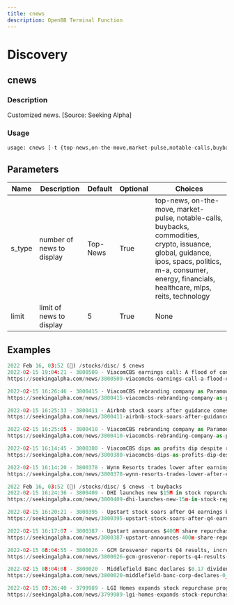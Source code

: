 ```yaml
---
title: cnews
description: OpenBB Terminal Function
---
```


# Discovery

## cnews

### Description

Customized news. [Source: Seeking Alpha]

### Usage

```python
usage: cnews [-t {top-news,on-the-move,market-pulse,notable-calls,buybacks,commodities,crypto,issuance,global,guidance,ipos,spacs,politics,m-a,consumer,energy,financials,healthcare,mlps,reits,technology}] [-l LIMIT]
```

## Parameters

| Name | Description | Default | Optional | Choices |
| ---- | ----------- | ------- | -------- | ------- |
| s_type | number of news to display | Top-News | True | top-news, on-the-move, market-pulse, notable-calls, buybacks, commodities, crypto, issuance, global, guidance, ipos, spacs, politics, m-a, consumer, energy, financials, healthcare, mlps, reits, technology |
| limit | limit of news to display | 5 | True | None |

## Examples

```python
2022 Feb 16, 03:52 (🦋) /stocks/disc/ $ cnews
2022-02-15 19:04:21 - 3800509 - ViacomCBS earnings call: A flood of content feeding transformation to Paramount
https://seekingalpha.com/news/3800509-viacomcbs-earnings-call-a-flood-of-content-feeding-transformation-to-paramount

2022-02-15 16:26:46 - 3800415 - ViacomCBS rebranding company as Paramount Global
https://seekingalpha.com/news/3800415-viacomcbs-rebranding-company-as-paramount-global

2022-02-15 16:25:33 - 3800411 - Airbnb stock soars after guidance comes in strong
https://seekingalpha.com/news/3800411-airbnb-stock-soars-after-guidance-comes-in-strong

2022-02-15 16:25:05 - 3800410 - ViacomCBS rebranding company as Paramount Global
https://seekingalpha.com/news/3800410-viacomcbs-rebranding-company-as-paramount-global

2022-02-15 16:14:45 - 3800380 - ViacomCBS dips as profits dip despite revenue beat, streaming gains
https://seekingalpha.com/news/3800380-viacomcbs-dips-as-profits-dip-despite-revenue-beat-streaming-gains

2022-02-15 16:14:20 - 3800378 - Wynn Resorts trades lower after earnings, Encore Boston sale
https://seekingalpha.com/news/3800378-wynn-resorts-trades-lower-after-earnings-encore-boston-sale

2022 Feb 16, 03:52 (🦋) /stocks/disc/ $ cnews -t buybacks
2022-02-15 16:24:36 - 3800409 - DHI launches new $15M in stock repurchase program
https://seekingalpha.com/news/3800409-dhi-launches-new-15m-in-stock-repurchase-program

2022-02-15 16:20:21 - 3800395 - Upstart stock soars after Q4 earnings beat, strong guidance, stock buyback
https://seekingalpha.com/news/3800395-upstart-stock-soars-after-q4-earnings-beat-strong-guidance-stock-buyback

2022-02-15 16:17:07 - 3800387 - Upstart announces $400M share repurchase program
https://seekingalpha.com/news/3800387-upstart-announces-400m-share-repurchase-program

2022-02-15 08:04:55 - 3800026 - GCM Grosvenor reports Q4 results, increases stock repurchase plan by $20M
https://seekingalpha.com/news/3800026-gcm-grosvenor-reports-q4-results-increases-stock-repurchase-plan-by-20m

2022-02-15 08:04:08 - 3800020 - Middlefield Banc declares $0.17 dividend; expands stock buyback plan
https://seekingalpha.com/news/3800020-middlefield-banc-corp-declares-0_17-dividend

2022-02-15 07:26:40 - 3799989 - LGI Homes expands stock repurchase program by $200M
https://seekingalpha.com/news/3799989-lgi-homes-expands-stock-repurchase-program-by-200m
```
